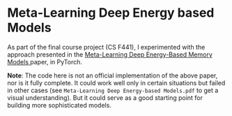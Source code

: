 # Meta-Learning Deep Energy based Models

As part of the final course project (CS F441), I experimented with the approach presented in the [Meta-Learning Deep Energy-Based Memory Models
](https://arxiv.org/abs/1910.02720) paper, in PyTorch.

**Note**: The code here is not an official implementation of the above paper, nor is it fully complete. It could work well only in certain situations but failed in other cases (see `Meta-Learning Deep Energy-based Models.pdf` to get a visual understanding). But it could serve as a good starting point for building more sophisticated models.
